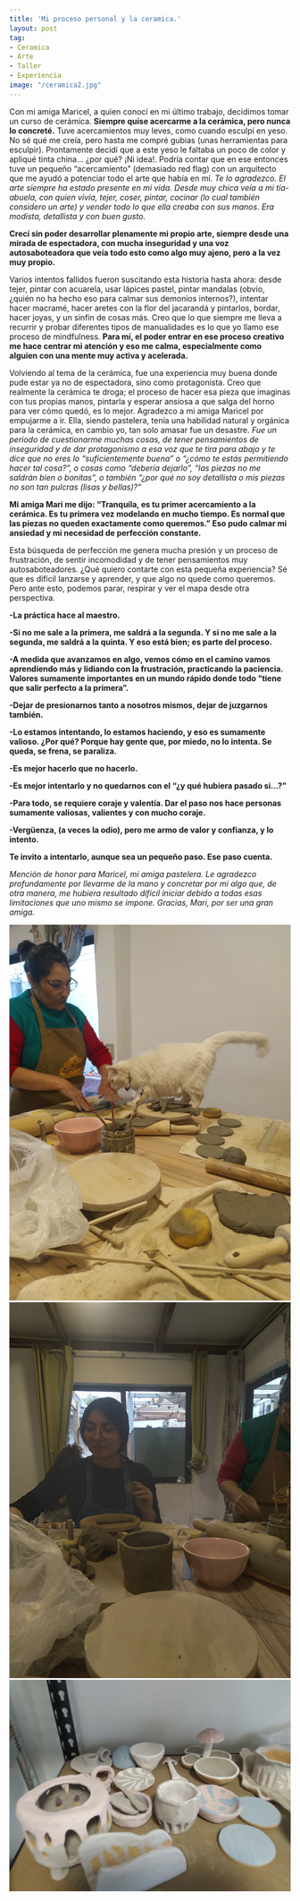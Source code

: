 ```yaml
---
title: 'Mi proceso personal y la ceramica.'
layout: post
tag:
- Ceramica
- Arte
- Taller
- Experiencia
image: "/ceramica2.jpg"
--- 
```


Con mi amiga Maricel, a quien conocí en mi último trabajo, decidimos tomar un curso de cerámica. **Siempre quise acercarme a la cerámica, pero nunca lo concreté.** Tuve acercamientos muy leves, como cuando esculpí en yeso. No sé qué me creía, pero hasta me compré gubias (unas herramientas para esculpir). Prontamente decidí que a este yeso le faltaba un poco de color y apliqué tinta china… ¿por qué? ¡Ni idea!. Podría contar que en ese entonces tuve un pequeño “acercamiento” (demasiado red flag) con un arquitecto que me ayudó a potenciar todo el arte que había en mí. *Te lo agradezco.*
*El arte siempre ha estado presente en mi vida. Desde muy chica veía a mi tía-abuela, con quien vivía, tejer, coser, pintar, cocinar (lo cual también considero un arte) y vender todo lo que ella creaba con sus manos. Era modista, detallista y con buen gusto.* 

**Crecí sin poder desarrollar plenamente mi propio arte, siempre desde una mirada de espectadora, con mucha inseguridad y una voz autosaboteadora que veía todo esto como algo muy ajeno, pero a la vez muy propio.**

Varios intentos fallidos fueron suscitando esta historia hasta ahora: desde tejer, pintar con acuarela, usar lápices pastel, pintar mandalas (obvio, ¿quién no ha hecho eso para calmar sus demonios internos?), intentar hacer macramé, hacer aretes con la flor del jacarandá y pintarlos, bordar, hacer joyas, y un sinfín de cosas más. Creo que lo que siempre me lleva a recurrir y probar diferentes tipos de manualidades es lo que yo llamo ese proceso de  mindfulness. **Para mí, el poder entrar en ese proceso creativo me hace centrar mi atención y eso me calma, especialmente como alguien con una mente muy activa y acelerada.**


Volviendo al tema de la cerámica, fue una experiencia muy buena donde pude estar ya no de espectadora, sino como protagonista. Creo que realmente la cerámica te droga; el proceso de hacer esa pieza que imaginas con tus propias manos, pintarla y esperar ansiosa a que salga del horno para ver cómo quedó, es lo mejor. Agradezco a mi amiga Maricel por empujarme a ir. Ella, siendo pastelera, tenía una habilidad natural y orgánica para la cerámica, en cambio yo, tan solo amasar fue un desastre. *Fue un periodo de cuestionarme muchas cosas, de tener pensamientos de inseguridad y de dar protagonismo a esa voz que te tira para abajo y te dice que no eres lo “suficientemente buena” o “¿cómo te estás permitiendo hacer tal cosa?”, o cosas como “debería dejarlo”, “las piezas no me saldrán bien o bonitas”, o también “¿por qué no soy detallista o mis piezas no son tan pulcras (lisas y bellas)?”*

**Mi amiga Mari me dijo: “Tranquila, es tu primer acercamiento a la cerámica. Es tu primera vez modelando en mucho tiempo. Es normal que las piezas no queden exactamente como queremos.” Eso pudo calmar mi ansiedad y mi necesidad de perfección constante.**


Esta búsqueda de perfección me genera mucha presión y un proceso de frustración, de sentir incomodidad y de tener pensamientos muy autosaboteadores.
¿Qué quiero contarte con esta pequeña experiencia? Sé que es difícil lanzarse y aprender, y que algo no quede como queremos. Pero ante esto, podemos parar, respirar y ver el mapa desde otra perspectiva.


**-La práctica hace al maestro.**

**-Si no me sale a la primera, me saldrá a la segunda. Y si no me sale a la segunda, me saldrá a la quinta. Y eso está bien; es parte del proceso.**

**-A medida que avanzamos en algo, vemos cómo en el camino vamos aprendiendo más y lidiando con la frustración, practicando la paciencia. Valores sumamente importantes en un mundo rápido donde todo “tiene que salir perfecto a la primera”.**

**-Dejar de presionarnos tanto a nosotros mismos, dejar de juzgarnos también.**

**-Lo estamos intentando, lo estamos haciendo, y eso es sumamente valioso. ¿Por qué?    Porque hay gente que, por miedo, no lo intenta. Se queda, se frena, se paraliza.**

**-Es mejor hacerlo que no hacerlo.**

**-Es mejor intentarlo y no quedarnos con el “¿y qué hubiera pasado si…?”**
    
**-Para todo, se requiere coraje y valentía. Dar el paso nos hace personas sumamente valiosas, valientes y con mucho coraje.**

**-Vergüenza, (a veces la odio), pero me armo de valor y confianza, y lo intento.**
    
**Te invito a intentarlo, aunque sea un pequeño paso. Ese paso cuenta.**


*Mención de honor para Maricel, mi amiga pastelera. Le agradezco profundamente por llevarme de la mano y concretar por mí algo que, de otra manera, me hubiera resultado difícil iniciar debido a todas esas limitaciones que uno mismo se impone. Gracias, Mari, por ser una gran amiga.*

![haciendo ceramica](/assets/images/postceramica/ceramica1.jpg)
![haciendo ceramica](/assets/images/postceramica/ceramica2.jpg)
![haciendo ceramica](/assets/images/postceramica/ceramica3.jpg)


